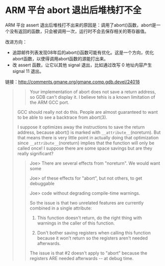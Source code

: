 ARM 平台 abort 退出后堆栈打不全
================================

ARM 平台 assert 退出后堆栈打不出来的原因是：调用了abort()函数，abort是一个没有返回的函数，只会被调用一次，运行时不会去保存相关的寄存器值。

改进方向：
* 追踪邮件列表发现08年后的abort()函数可能有优化。这是一个方向，优化abort函数，以使得调用abort函数的源能打出来。
* 改 assert 函数，让它以其他 signal 退出，比如通过改写 0 地址内容产生 signal 11 退出。

链接：http://comments.gmane.org/gmane.comp.gdb.devel/24018

>> Your implementation of abort does not save a return address, so GDB
>> can't display it.  I believe tehis is a known limitation of the ARM
>> GCC port.
>
> GCC should really not do this.  People are almost guaranteed to want
> to be able to see a backtrace from abort(3).
>
> I suppose it optimizes away the instructions to save the return
> address, because abort() is marked with `__attribute__`(noreturn).  But
> that means there is very little point in actually doing that
> optimization since `__attribute__`(noreturn) implies that the function
> will only be called once!  I suppose there are some space savings but
> are they really significant?
>>  Joe> There are several effects from "noreturn".  We would want some
>>
>>  Joe> of these effects for "abort", but not others, to get debuggable
>>
>>  Joe> code without degrading compile-time warnings.
>>
>> So the issue is that two unrelated features are currently combined in
>> a single attribute:
>> 
>> 1. This function doesn't return, do the right thing with warnings in 
>>    the caller of this function.
>> 
>> 2. Don't bother saving registers when calling this function because it
>>    won't return so the registers aren't needed afterwards.
>> 
>> The issue is that #2 doesn't apply to "abort" because the registers
>> ARE needed afterwards -- at debug time.
